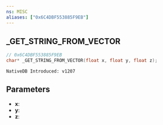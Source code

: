```yaml
---
ns: MISC
aliases: ["0x6C4DBF553885F9EB"]
---
```

## _GET_STRING_FROM_VECTOR

```c
// 0x6C4DBF553885F9EB
char* _GET_STRING_FROM_VECTOR(float x, float y, float z);
```

```
NativeDB Introduced: v1207
```

## Parameters
* **x**:
* **y**:
* **z**:
